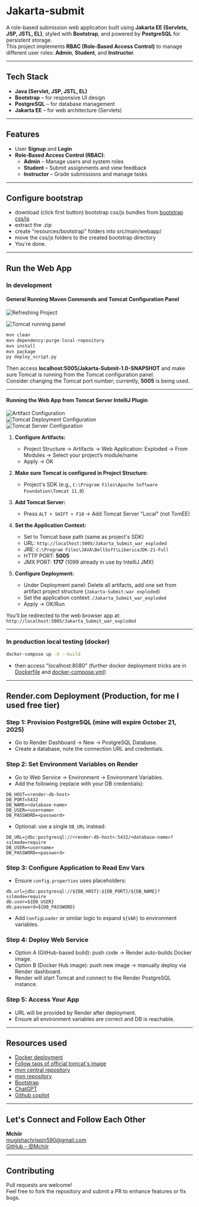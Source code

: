# Jakarta-submit

A role-based submission web application built using **Jakarta EE (Servlets, JSP, JSTL, EL)**, styled with **Bootstrap**, and powered by **PostgreSQL** for persistent storage.  
This project implements **RBAC (Role-Based Access Control)** to manage different user roles: **Admin**, **Student**, and **Instructor**.

---

## Tech Stack

- **Java (Servlet, JSP, JSTL, EL)**
- **Bootstrap** – for responsive UI design
- **PostgreSQL** – for database management
- **Jakarta EE** – for web architecture (Servlets)

---

## Features

- User **Signup** and **Login**
- **Role-Based Access Control (RBAC)**:
  - **Admin** – Manage users and system roles
  - **Student** – Submit assignments and view feedback
  - **Instructor** – Grade submissions and manage tasks

---

## Configure bootstrap

- download (click first button) bootstrap css/js bundles from [bootstrap css/js](https://getbootstrap.com/docs/5.3/getting-started/download)
- extract the .zip
- create "resources/bootstrap" folders into src/main/webapp/
- move the css/js folders to the created bootstrap directory
- You're done.

---

## Run the Web App

### In development

#### General Running Maven Commands and Tomcat Configuration Panel

![Refreshing Project](./static/refreshing-project.png)

![Tomcat running panel](./static/tomcat%20conf%20pannel.png)

```sh
mvn clean
mvn dependency:purge-local-repository
mvn install
mvn package
py deploy_script.py
```

Then access **localhost:5005/Jakarta-Submit-1.0-SNAPSHOT** and make sure Tomcat is running from the Tomcat configuration panel.  
Consider changing the Tomcat port number; currently, **5005** is being used.

---

#### Running the Web App from Tomcat Server IntelliJ Plugin

![Artifact Configuration](./static/artifact%20conf.png)  
![Tomcat Deployment Configuration](./static/tomcat%20depl%20conf.png)  
![Tomcat Server Configuration](./static/tomcat%20server%20conf.png)

1. **Configure Artifacts:**

   - Project Structure → Artifacts → Web Application: Exploded → From Modules → Select your project’s module/name
   - Apply → OK

2. **Make sure Tomcat is configured in Project Structure:**

   - Project's SDK (e.g., `C:\Program Files\Apache Software Foundation\Tomcat 11.0`)

3. **Add Tomcat Server:**

   - Press `ALT + SHIFT + F10` → Add Tomcat Server "Local" (not TomEE)

4. **Set the Application Context:**

   - Set to Tomcat base path (same as project's SDK)
   - URL: `http://localhost:5005/Jakarta_Submit_war_exploded`
   - JRE: `C:\Program Files\JAVA\BellSoft\LibericaJDK-21-Full`
   - HTTP PORT: **5005**
   - JMX PORT: **1717** (1099 already in use by IntelliJ JMX)

5. **Configure Deployment:**
   - Under Deployment panel: Delete all artifacts, add one set from artifact project structure (`Jakarta-Submit:war exploded`)
   - Set the application context: `/Jakarta_Submit_war_exploded`
   - Apply → OK/Run

You’ll be redirected to the web browser app at: `http://localhost:5005/Jakarta_Submit_war_exploded`

---

### In production local testing (docker)

```bash
docker-compose up -d --build
```

- then access "localhost:8080" (further docker deployment tricks are in [Dockerfile](./Dockerfile) and [docker-compose.yml](./docker-compose.yml))

---

## Render.com Deployment (Production, for me I used free tier)

### Step 1: Provision PostgreSQL (mine will expire October 21, 2025)

- Go to Render Dashboard → New → PostgreSQL Database.
- Create a database, note the connection URL and credentials.

### Step 2: Set Environment Variables on Render

- Go to Web Service → Environment → Environment Variables.
- Add the following (replace with your DB credentials):

```env
DB_HOST=<render-db-host>
DB_PORT=5432
DB_NAME=<database-name>
DB_USER=<username>
DB_PASSWORD=<password>
```

- Optional: use a single `DB_URL` instead:

```
DB_URL=jdbc:postgresql://<render-db-host>:5432/<database-name>?sslmode=require
DB_USER=<username>
DB_PASSWORD=<password>
```

### Step 3: Configure Application to Read Env Vars

- Ensure `config.properties` uses placeholders:

```properties
db.url=jdbc:postgresql://${DB_HOST}:${DB_PORT}/${DB_NAME}?sslmode=require
db.user=${DB_USER}
db.password=${DB_PASSWORD}
```

- Add `ConfigLoader` or similar logic to expand `${VAR}` to environment variables.

### Step 4: Deploy Web Service

- Option A (GitHub-based build): push code → Render auto-builds Docker image.
- Option B (Docker Hub image): push new image → manually deploy via Render dashboard.
- Render will start Tomcat and connect to the Render PostgreSQL instance.

### Step 5: Access Your App

- URL will be provided by Render after deployment.
- Ensure all environment variables are correct and DB is reachable.

---

## Resources used

- [Docker deployment](https://medium.com/@poojithairosha/how-to-containerize-a-java-ee-web-application-with-mysql-database-using-docker-c09388ffdba6)
- [Follow tags of official tomcat's image](https://hub.docker.com/_/tomcat)
- [mvn central repository](https://mvnrepository.com)
- [mvn repository](https://mvnrepository.com/)
- [Bootstrap](https://getbootstrap.com/)
- [ChatGPT](https://chatgpt.com/)
- [Github copilot](https://github.com/copilot)

---

## Let's Connect and Follow Each Other

**Mchiir**  
[mugishachrispin590@gmail.com](mailto:mugishachrispin590@gmail.com)  
[GitHub – @Mchiir](https://github.com/Mchiir)

---

## Contributing

Pull requests are welcome!  
Feel free to fork the repository and submit a PR to enhance features or fix bugs.
